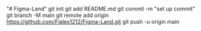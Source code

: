 "# Figma-Land"  git init git add README.md git commit -m "set up commit" git branch -M main git remote add origin https://github.com/Fialex1212/Figma-Land.git git push -u origin main
